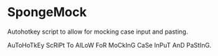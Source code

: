 # SpongeMock
Autohotkey script to allow for mocking case input and pasting.

AuToHoTkEy ScRiPt To AlLoW FoR MoCkInG CaSe InPuT AnD PaStInG.
